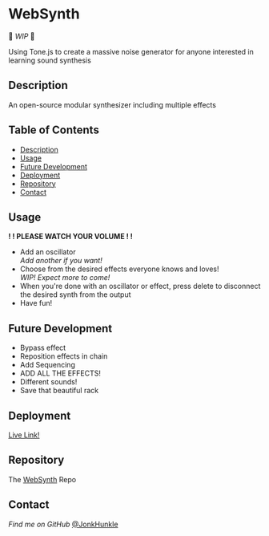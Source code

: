 # WebSynth

🔨 *WIP* 🔨

Using Tone.js to create a massive noise generator for anyone interested in learning sound synthesis

## Description

An open-source modular synthesizer including multiple effects

## Table of Contents
* [Description](#description)
* [Usage](#usage)
* [Future Development](#future-development)
* [Deployment](#deployment)
* [Repository](#repository)
* [Contact](#contact)

## Usage


**! ! PLEASE WATCH YOUR VOLUME ! !**
<br>
- Add an oscillator<br>*Add another if you want!*
- Choose from the desired effects everyone knows and loves!<br>*WIP! Expect more to come!* 
- When you're done with an oscillator or effect, press delete to disconnect the desired synth from the output
- Have fun!

## Future Development

- Bypass effect
- Reposition effects in chain
- Add Sequencing
- ADD ALL THE EFFECTS!
- Different sounds!
- Save that beautiful rack

## Deployment

[Live Link!](https://jonkhunkle.github.io/WebSynth/)


## Repository

The [WebSynth](https://github.com/JonkHunkle/WebSynth) Repo


## Contact

*Find me on GitHub* [@JonkHunkle](https://github.com/JonkHunkle)

